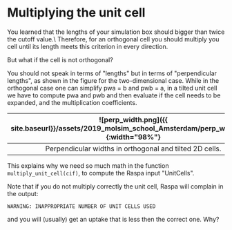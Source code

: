 # Multiplying the unit cell 

You learned that the lengths of your simulation box should bigger than twice the cutoff value.\\
Therefore, for an orthogonal cell you should multiply you cell until its length
meets this criterion in every direction.

But what if the cell is not orthogonal?

You should not speak in terms of "lengths" but in terms of "perpendicular lengths",
as shown in the figure for the two-dimensional case. While in the orthogonal case
one can simplify pwa = b and pwb = a, in a tilted unit cell we have to compute
pwa and pwb and then evaluate if the cell needs to be expanded,
and the multiplication coefficients.



|![perp_width.png]({{ site.baseurl}}/assets/2019_molsim_school_Amsterdam/perp_width.png){:width="98%"}|
|:--:|
| Perpendicular widths in orthogonal and tilted 2D cells. |


This explains why we need so much math in the function `multiply_unit_cell(cif)`,
to compute the Raspa input "UnitCells".

Note that if you do not multiply correctly the unit cell,
Raspa will complain in the output:

```console
WARNING: INAPPROPRIATE NUMBER OF UNIT CELLS USED
```

and you will (usually) get an uptake that is less then the correct one. Why?
